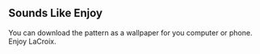 ## Sounds Like Enjoy

You can download the pattern as a wallpaper for you computer or phone. Enjoy LaCroix. 
